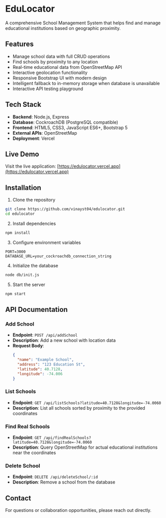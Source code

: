 # EduLocator

A comprehensive School Management System that helps find and manage educational institutions based on geographic proximity.

## Features

- Manage school data with full CRUD operations
- Find schools by proximity to any location
- Real-time educational data from OpenStreetMap API
- Interactive geolocation functionality
- Responsive Bootstrap UI with modern design
- Intelligent fallback to in-memory storage when database is unavailable
- Interactive API testing playground

## Tech Stack

- **Backend**: Node.js, Express
- **Database**: CockroachDB (PostgreSQL compatible)
- **Frontend**: HTML5, CSS3, JavaScript ES6+, Bootstrap 5
- **External APIs**: OpenStreetMap
- **Deployment**: Vercel

## Live Demo

Visit the live application: [https://edulocator.vercel.app](https://edulocator.vercel.app)

## Installation

1. Clone the repository

```bash
git clone https://github.com/vinayst04/edulocator.git
cd edulocator
```

2. Install dependencies

```bash
npm install
```

3. Configure environment variables

```
PORT=3000
DATABASE_URL=your_cockroachdb_connection_string
```

4. Initialize the database

```bash
node db/init.js
```

5. Start the server

```bash
npm start
```

## API Documentation

### Add School

- **Endpoint**: `POST /api/addSchool`
- **Description**: Add a new school with location data
- **Request Body**:
  ```json
  {
    "name": "Example School",
    "address": "123 Education St",
    "latitude": 40.7128,
    "longitude": -74.006
  }
  ```

### List Schools

- **Endpoint**: `GET /api/listSchools?latitude=40.7128&longitude=-74.0060`
- **Description**: List all schools sorted by proximity to the provided coordinates

### Find Real Schools

- **Endpoint**: `GET /api/findRealSchools?latitude=40.7128&longitude=-74.0060`
- **Description**: Query OpenStreetMap for actual educational institutions near the coordinates

### Delete School

- **Endpoint**: `DELETE /api/deleteSchool/:id`
- **Description**: Remove a school from the database

## Contact

For questions or collaboration opportunities, please reach out directly.
